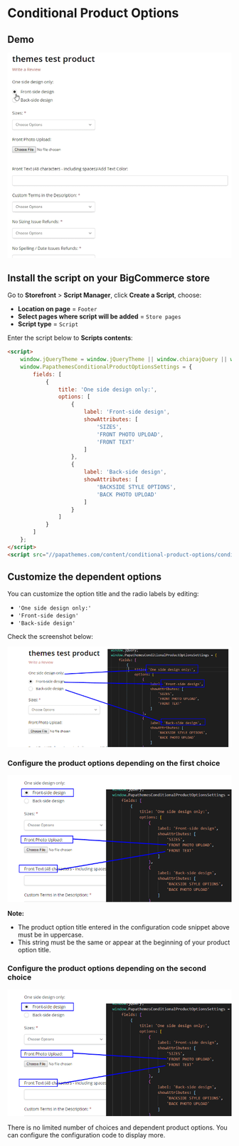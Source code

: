 # Conditional Product Options

## Demo

![conditional product options demo](img/conditional-product-options.gif)

## Install the script on your BigCommerce store

Go to **Storefront** > **Script Manager**, click **Create a Script**, choose:

- **Location on page** = `Footer`
- **Select pages where script will be added** = `Store pages`
- **Script type** = `Script`

Enter the script below to **Scripts contents**: 

```html
<script>
    window.jQueryTheme = window.jQueryTheme || window.chiarajQuery || window.jQuery;
    window.PapathemesConditionalProductOptionsSettings = {
        fields: [
            {
                title: 'One side design only:',
                options: [
                    {
                        label: 'Front-side design',
                        showAttributes: [
                            'SIZES',
                            'FRONT PHOTO UPLOAD',
                            'FRONT TEXT'
                        ]
                    },
                    {
                        label: 'Back-side design',
                        showAttributes: [
                            'BACKSIDE STYLE OPTIONS',
                            'BACK PHOTO UPLOAD'
                        ]
                    }
                ]
            }
        ]
    };
</script>
<script src="//papathemes.com/content/conditional-product-options/conditional-product-options.public.js" async></script>
```

## Customize the dependent options

You can customize the option title and the radio labels by editing:
- `'One side design only:'`
- `'Front-side design'`
- `'Back-side design'`

Check the screenshot below:

![option group title](img/edit-option-group-title.png)

### Configure the product options depending on the first choice

![first choice dependent options](img/first-dependent-options.png)

**Note:**
- The product option title entered in the configuration code snippet above must be in uppercase. 
- This string must be the same or appear at the beginning of your product option title.


### Configure the product options depending on the second choice

![second choice dependent options](img/first-dependent-options.png)

There is no limited number of choices and dependent product options. You can configure the configuration code to display more.

